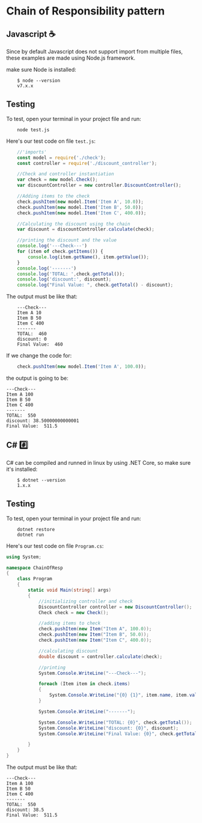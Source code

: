 Chain of Responsibility pattern
=====

Javascript :coffee:
-------
Since by default Javascript does not support import from multiple files, these examples are made using Node.js framework.

make sure Node is installed:

```console
    $ node --version
    v7.x.x
```

Testing
--------

To test, open your terminal in your project file and run:

```console
    node test.js
```

Here's our test code on file ```test.js```:

``` javascript
    //'imports'
    const model = require('./check');
    const controller = require('./discount_controller');

    //Check and controller instantiation
    var check = new model.Check();
    var discountController = new controller.DiscountController();

    //Adding items to the check
    check.pushItem(new model.Item('Item A', 10.0));
    check.pushItem(new model.Item('Item B', 50.0));
    check.pushItem(new model.Item('Item C', 400.0));

    //Calculating the discount using the chain
    var discount = discountController.calculate(check);

    //printing the discount and the value
    console.log('---Check---')
    for (item of check.getItems()) {
        console.log(item.getName(), item.getValue());
    }
    console.log('-------')
    console.log('TOTAL: ',check.getTotal());
    console.log('discount:', discount);
    console.log("Final Value: ", check.getTotal() - discount);
```

The output must be like that:

```console
    ---Check---
    Item A 10
    Item B 50
    Item C 400
    -------
    TOTAL:  460
    discount: 0
    Final Value:  460
```

If we change the code for:

```javascript
    check.pushItem(new model.Item('Item A', 100.0));
```

the output is going to be:

```console
---Check---
Item A 100
Item B 50
Item C 400
-------
TOTAL:  550
discount: 38.50000000000001
Final Value:  511.5
```

C# :hash:
-------

C# can be compiled and runned in linux by using .NET Core, so make sure it's installed:

```console
    $ dotnet --version
    1.x.x
```

Testing
--------

To test, open your terminal in your project file and run:

```console
    dotnet restore
    dotnet run
```

Here's our test code on file ```Program.cs```:

``` csharp
using System;

namespace ChainOfResp
{
    class Program
    {
        static void Main(string[] args)
        {
            //initializing controller and check
            DiscountController controller = new DiscountController();
            Check check = new Check();

            //adding items to check
            check.pushItem(new Item("Item A", 100.0));
            check.pushItem(new Item("Item B", 50.0));
            check.pushItem(new Item("Item C", 400.0));

            //calculating discount
            double discount = controller.calculate(check);

            //printing
            System.Console.WriteLine("---Check---");

            foreach (Item item in check.items)
            {
                System.Console.WriteLine("{0} {1}", item.name, item.value);
            }

            System.Console.WriteLine("-------");

            System.Console.WriteLine("TOTAL: {0}", check.getTotal());
            System.Console.WriteLine("discount: {0}", discount);
            System.Console.WriteLine("Final Value: {0}", check.getTotal() - discount);

        }
    }
}
```

The output must be like that:

```console
---Check---
Item A 100
Item B 50
Item C 400
-------
TOTAL:  550
discount: 38.5
Final Value:  511.5
```
